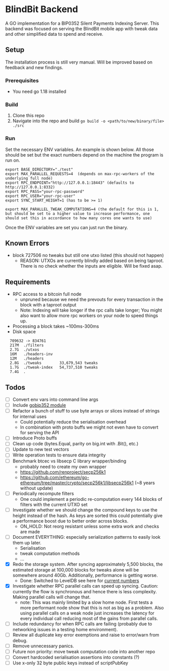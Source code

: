 # BlindBit Backend

A GO implementation for a BIP0352 Silent Payments Indexing Server.
This backend was focused on serving the BlindBit mobile app with tweak data and other simplified data to spend and
receive.

## Setup

The installation process is still very manual. Will be improved based on feedback and new findings.

### Prerequisites

- You need go 1.18 installed

### Build

1. Clone this repo
2. Navigate into the repo and build `go build -o <path/to/new/binary/file> ./src`

### Run

Set the necessary ENV variables. An example is shown below.
All those should be set but the exact numbers depend on the machine the program is run on.

```text
export BASE_DIRECTORY="./test" 
export MAX_PARALLEL_REQUESTS=4  (depends on max-rpc-workers of the underlying full node)
export RPC_ENDPOINT="http://127.0.0.1:18443" (defaults to http://127.0.0.1:8332)
export RPC_PASS="your-rpc-password"
export RPC_USER="your-rpc-user"
export SYNC_START_HEIGHT=1 (has to be >= 1)

export MAX_PARALLEL_TWEAK_COMPUTATIONS=4 (the default for this is 1, but should be set to a higher value to increase performance, one should set this in accordance to how many cores one wants to use)
```

Once the ENV variables are set you can just run the binary.

## Known Errors

- block 727506 no tweaks but still one utxo listed (this should not happen)
    - REASON: UTXOs are currently blindly added based on being taproot. There is no check whether the inputs are
      eligible. Will be fixed asap.

## Requirements

- RPC access to a bitcoin full node
    - unpruned because we need the prevouts for every transaction in the block with a taproot output
    - Note: Indexing will take longer if the rpc calls take longer;
      You might also want to allow more rpc workers on your node to speed things up.
- Processing a block takes ~100ms-300ms
- Disk space

```text
  709632 -> 834761
  217M	./filters
  2.7G	./utxos
  16M	./headers-inv
  12M	./headers
  2.8G	./tweaks        33,679,543 tweaks
  1.7G	./tweak-index   54,737,510 tweaks
  7.4G	.
 ```

## Todos

- [ ] Convert env vars into command line args
- [ ] Include [gobip352 module](https://github.com/setavenger/gobip352)
- [ ] Refactor a bunch of stuff to use byte arrays or slices instead of strings for internal uses
    - Could potentially reduce the serialisation overhead
    - In combination with proto buffs we might not even have to convert for serving the API
- [ ] Introduce Proto buffs
- [ ] Clean up code (bytes.Equal, parity on big.int with .Bit(), etc.)
- [ ] Update to new test vectors
- [ ] Write operation tests to ensure data integrity
- [ ] Benchmark btcec vs libsecp C library wrapper/binding
    - probably need to create my own wrapper
    - https://github.com/renproject/secp256k1
    - https://github.com/ethereum/go-ethereum/tree/master/crypto/secp256k1/libsecp256k1 (~8 years without update)
- [ ] Periodically recompute filters
    - One could implement a periodic re-computation every 144 blocks of filters with the current UTXO set
- [ ] Investigate whether we should change the compound keys to use the height instead of the hash. As keys are sorted
  this could potentially give a performance boost due to better order across blocks.
    - ON_HOLD: Not reorg resistant unless some extra work and checks are made
- [ ] Document EVERYTHING: especially serialization patterns to easily look them up later.
    - Serialisation
    - tweak computation methods
    - ...
- [x] Redo the storage system. After syncing approximately 5,500 blocks, the estimated storage at 100,000 blocks for
  tweaks alone will be somewhere around 40Gb. Additionally, performance is getting worse.
    - Done: Switched to LevelDB see here
      for [current numbers](https://github.com/setavenger/BIP0352-light-client-specification)
- [x] Investigate whether RPC parallel calls can speed up syncing. Caution: currently the flow is synchronous and hence
  there is less complexity. Making parallel calls will change that.
    - note: This was mainly limited by a slow home node. First tests a more performant node show that this is not as big
      as a problem. Also using parallel calls on a weak node just increases the latency for every individual call
      reducing most of the gains from parallel calls.
- [ ] Include redundancy for when RPC calls are failing (probably due to networking issues in a testing home
  environment).
- [ ] Review all duplicate key error exemptions and raise to error/warn from debug.
- [ ] Remove unnecessary panics.
- [ ] Future non priority: move tweak computation code into another repo
- [ ] Convert hardcoded serialisation assertions into constants (?)
- [ ] Use x-only 32 byte public keys instead of scriptPubKey
